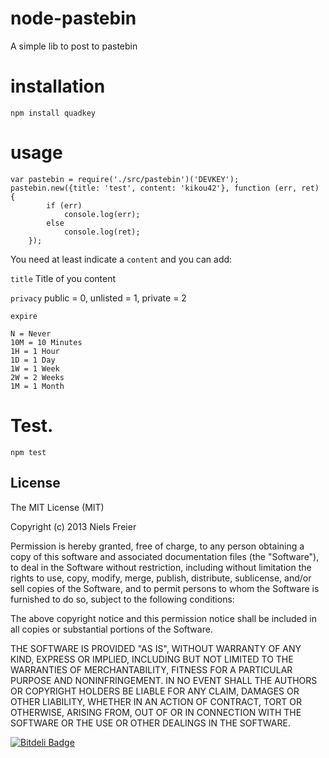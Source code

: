 node-pastebin
=============

A simple lib to post to pastebin

installation
=============

`npm install quadkey`

usage
=============

```
var pastebin = require('./src/pastebin')('DEVKEY');
pastebin.new({title: 'test', content: 'kikou42'}, function (err, ret) {
        if (err)
            console.log(err);
        else
            console.log(ret);
    });
```

You need at least indicate a `content` and you can add:

`title` Title of you content

`privacy` public = 0, unlisted = 1, private = 2

`expire`

    N = Never
    10M = 10 Minutes
    1H = 1 Hour
    1D = 1 Day
    1W = 1 Week
    2W = 2 Weeks
    1M = 1 Month

Test.
=============

`npm test`

## License

The MIT License (MIT)

Copyright (c) 2013 Niels Freier

Permission is hereby granted, free of charge, to any person obtaining a copy
of this software and associated documentation files (the "Software"), to deal
in the Software without restriction, including without limitation the rights
to use, copy, modify, merge, publish, distribute, sublicense, and/or sell
copies of the Software, and to permit persons to whom the Software is
furnished to do so, subject to the following conditions:

The above copyright notice and this permission notice shall be included in
all copies or substantial portions of the Software.

THE SOFTWARE IS PROVIDED "AS IS", WITHOUT WARRANTY OF ANY KIND, EXPRESS OR
IMPLIED, INCLUDING BUT NOT LIMITED TO THE WARRANTIES OF MERCHANTABILITY,
FITNESS FOR A PARTICULAR PURPOSE AND NONINFRINGEMENT. IN NO EVENT SHALL THE
AUTHORS OR COPYRIGHT HOLDERS BE LIABLE FOR ANY CLAIM, DAMAGES OR OTHER
LIABILITY, WHETHER IN AN ACTION OF CONTRACT, TORT OR OTHERWISE, ARISING FROM,
OUT OF OR IN CONNECTION WITH THE SOFTWARE OR THE USE OR OTHER DEALINGS IN
THE SOFTWARE.


[![Bitdeli Badge](https://d2weczhvl823v0.cloudfront.net/stumpyfr/node-pastebin/trend.png)](https://bitdeli.com/free "Bitdeli Badge")

